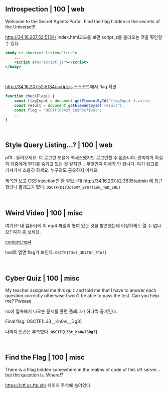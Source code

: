 ## **Introspection | 100 | web**

Welcome to the Secret Agents Portal. Find the flag hidden in the secrets of the Universe!!!

http://34.16.207.52:5134/ index.html코드를 보면 script.js를 불러오는 것을 확인할 수 있다 

```jsx
<body cz-shortcut-listen="true">
    ...
    <script src="script.js"></script>
</body>
```

<br>

http://34.16.207.52:5134/script.js 소스코드에서 flag 확인 

```jsx
function checkFlag() {
    const flagInput = document.getElementById('flagInput').value;
    const result = document.getElementById('result');
    const flag = "OSCTF{Cr4zY_In5P3c71On}";
    ...
}
```

<br>

## **Style Query Listing...? | 100 | web**

pfft.. 들어보세요. 이 로그인 포털에 액세스했지만 로그인할 수 없습니다. 관리자가 확실히 대중에게 뭔가를 숨기고 있는 것 같지만... 무엇인지 이해가 안 됩니다. 여기 링크를 가져가서 조용히 하세요. 누구와도 공유하지 마세요.

제목만 보고 CSS injection인 줄 알았는데 http://34.16.207.52:3635/admin 에 접근했더니 플래그가 떴다. `OSCTF{D1r3ct0RY_BrU7t1nG_4nD_SQL}`

<br>

## **Weird Video | 100 | misc**

여기요! 내 컴퓨터에 이 mp4 파일이 놓여 있는 것을 발견했는데 이상하게도 열 수 없나요? 여기 좀 보세요.

[content.mp4](https://ctf.os.ftp.sh/files/5d197a440fdecabbe243c330320c785d/content.mp4?token=eyJ1c2VyX2lkIjo2NjQsInRlYW1faWQiOjQxMSwiZmlsZV9pZCI6MjR9.ZpIzlw.nmhUlbSvUdAvEWEnKtyPaJtqxzs)

hxd로 열면 flag가 보인다. `OSCTF{T3xt_3DiT0r_FTW!}`

<br>

## **Cyber Quiz | 100 | misc**

My teacher assigned me this quiz and told me that I have to answer each question correctly otherwise I won't be able to pass the test. Can you help me? Pwease

nc에 접속해서 나오는 문제를 풀면 플래그가 하나씩 공개된다.

Final flag: OSCTF{L33__Kn0w__Dg3}

나머지 빈칸은 추측했다. **`OSCTF{L33t_Kn0wl3Dg3}`**

<br>

## **Find the Flag | 100 | misc**

There is a Flag hidden somewhere in the realms of code of this ctf server... but the question is, Where!?

https://ctf.os.ftp.sh/ 페이지 주석에 숨어있다. 

<!--Flag: `OSCTF{D1d_y0u_F1nd_m3?!}` -→
